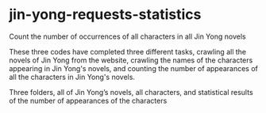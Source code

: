 # jin-yong-requests-statistics
Count the number of occurrences of all characters in all Jin Yong novels

These three codes have completed three different tasks, crawling all the novels of Jin Yong from the website, crawling the names of the characters appearing in Jin Yong's novels, and counting the number of appearances of all the characters in Jin Yong's novels.

Three folders, all of Jin Yong’s novels, all characters, and statistical results of the number of appearances of the characters
